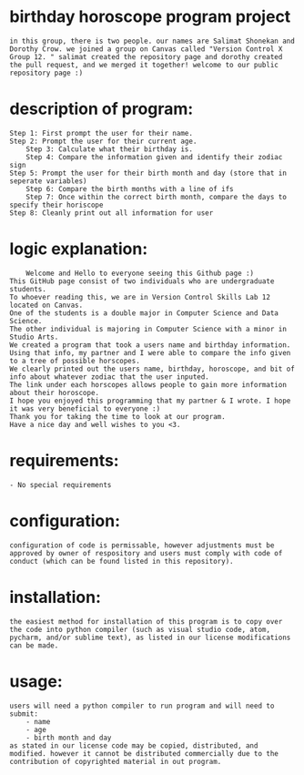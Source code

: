 # birthday horoscope program project
    in this group, there is two people. our names are Salimat Shonekan and Dorothy Crow. we joined a group on Canvas called "Version Control X Group 12. " salimat created the repository page and dorothy created the pull request, and we merged it together! welcome to our public repository page :)
    

# description of program:
    Step 1: First prompt the user for their name.
    Step 2: Prompt the user for their current age.
        Step 3: Calculate what their birthday is.     
        Step 4: Compare the information given and identify their zodiac sign
    Step 5: Prompt the user for their birth month and day (store that in seperate variables)
        Step 6: Compare the birth months with a line of ifs
        Step 7: Once within the correct birth month, compare the days to specify their horiscope
    Step 8: Cleanly print out all information for user
    
# logic explanation:
        Welcome and Hello to everyone seeing this Github page :)
    This GitHub page consist of two individuals who are undergraduate students. 
    To whoever reading this, we are in Version Control Skills Lab 12 located on Canvas.
    One of the students is a double major in Computer Science and Data Science. 
    The other individual is majoring in Computer Science with a minor in Studio Arts.
    We created a program that took a users name and birthday information. 
    Using that info, my partner and I were able to compare the info given  to a tree of possible horscopes.
    We clearly printed out the users name, birthday, horoscope, and bit of info about whatever zodiac that the user inputed. 
    The link under each horscopes allows people to gain more information about their horoscope.
    I hope you enjoyed this programming that my partner & I wrote. I hope it was very beneficial to everyone :)
    Thank you for taking the time to look at our program.
    Have a nice day and well wishes to you <3.

# requirements:
    - No special requirements
    
# configuration:
    configuration of code is permissable, however adjustments must be approved by owner of respository and users must comply with code of conduct (which can be found listed in this repository).

# installation:
    the easiest method for installation of this program is to copy over the code into python compiler (such as visual studio code, atom, pycharm, and/or sublime text), as listed in our license modifications can be made.

# usage:
    users will need a python compiler to run program and will need to submit:
        - name
        - age
        - birth month and day
    as stated in our license code may be copied, distributed, and modified. however it cannot be distributed commercially due to the contribution of copyrighted material in out program.
    
